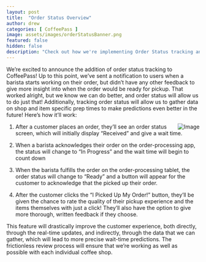 ```yaml
---
layout: post
title:  "Order Status Overview"
author: drew
categories: [ CoffeePass ]
image: assets/images/orderStatusBanner.png
featured: false
hidden: false
description: "Check out how we're implementing Order Status tracking and why it'll drastically improve the customer experience!"
---
```


We’re excited to announce the addition of order status tracking to CoffeePass! Up to this point, we’ve sent a notification to users when a barista starts working on their order, but didn’t have any other feedback to give more insight into when the order would be ready for pickup. That worked alright, but we know we can do better, and order status will allow us to do just that! Additionally, tracking order status will allow us to gather data on shop and item specific prep times to make predictions even better in the future! Here’s how it’ll work:

<img align="right" src="https://media.giphy.com/media/RlrWlW7Ogmm4jnsr9U/giphy.gif" alt="Image" style="margin-left: 10px" >

1. After a customer places an order, they’ll see an order status screen, which will initially display “Received” and give a wait time.  

2. When a barista acknowledges their order on the order-processing app, the status will change to “In Progress” and the wait time will begin to count down

3. When the barista fulfills the order on the order-processing tablet, the order status will change to “Ready” and a button will appear for the customer to acknowledge that the picked up their order.

4. After the customer clicks the “I Picked Up My Order!” button, they’ll be given the chance to rate the quality of their pickup experience and the items themselves with just a click! They’ll also have the option to give more thorough, written feedback if they choose.


This feature will drastically improve the customer experience, both directly, through the real-time updates, and indirectly, through the data that we can gather, which will lead to more precise wait-time predictions. The frictionless review process will ensure that we’re working as well as possible with each individual coffee shop.



